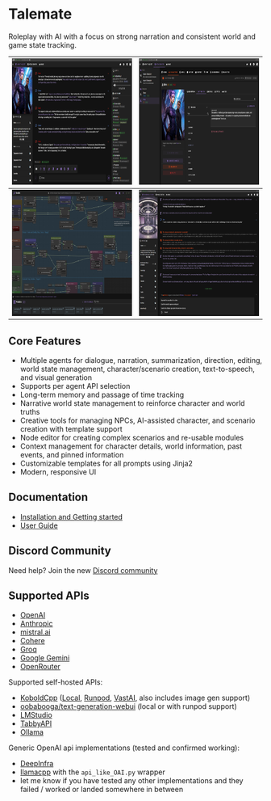 # Talemate

Roleplay with AI with a focus on strong narration and consistent world and game state tracking.

<div align="center">

|<img src="docs/img/ss-1.png" width="400" height="250" alt="Screenshot 1">|<img src="docs/img/ss-2.png" width="400" height="250" alt="Screenshot 2">|
|------------------------------------------|------------------------------------------|
|<img src="docs/img/ss-3.png" width="400" height="250" alt="Screenshot 3">|<img src="docs/img/ss-4.png" width="400" height="250" alt="Screenshot 4">|

</div>

## Core Features

- Multiple agents for dialogue, narration, summarization, direction, editing, world state management, character/scenario creation, text-to-speech, and visual generation
- Supports per agent API selection
- Long-term memory and passage of time tracking
- Narrative world state management to reinforce character and world truths
- Creative tools for managing NPCs, AI-assisted character, and scenario creation with template support
- Node editor for creating complex scenarios and re-usable modules
- Context management for character details, world information, past events, and pinned information
- Customizable templates for all prompts using Jinja2
- Modern, responsive UI

## Documentation

- [Installation and Getting started](https://vegu-ai.github.io/talemate/)
- [User Guide](https://vegu-ai.github.io/talemate/user-guide/interacting/)

## Discord Community

Need help? Join the new [Discord community](https://discord.gg/8bGNRmFxMj)

## Supported APIs

- [OpenAI](https://platform.openai.com/overview)
- [Anthropic](https://www.anthropic.com/)
- [mistral.ai](https://mistral.ai/)
- [Cohere](https://www.cohere.com/)
- [Groq](https://www.groq.com/)
- [Google Gemini](https://console.cloud.google.com/)
- [OpenRouter](https://openrouter.ai/)

Supported self-hosted APIs:
- [KoboldCpp](https://koboldai.org/cpp) ([Local](https://koboldai.org/cpp), [Runpod](https://koboldai.org/runpodcpp), [VastAI](https://koboldai.org/vastcpp), also includes image gen support)
- [oobabooga/text-generation-webui](https://github.com/oobabooga/text-generation-webui) (local or with runpod support)
- [LMStudio](https://lmstudio.ai/)
- [TabbyAPI](https://github.com/theroyallab/tabbyAPI/)
- [Ollama](https://ollama.com/)

Generic OpenAI api implementations (tested and confirmed working):
- [DeepInfra](https://deepinfra.com/)
- [llamacpp](https://github.com/ggerganov/llama.cpp) with the `api_like_OAI.py` wrapper
- let me know if you have tested any other implementations and they failed / worked or landed somewhere in between
